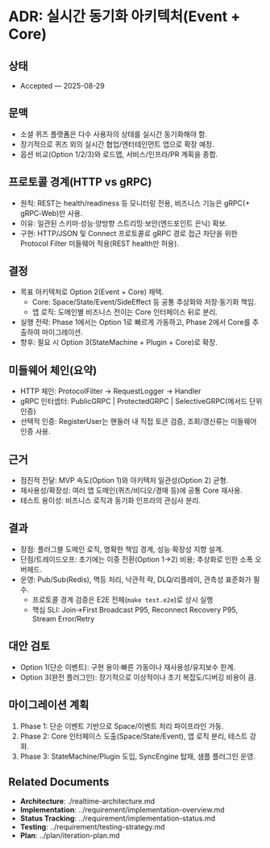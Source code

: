 # ADR: 실시간 동기화 아키텍처(Event + Core)

## 상태
- Accepted — 2025-08-29

## 문맥
- 소셜 퀴즈 플랫폼은 다수 사용자의 상태를 실시간 동기화해야 함.
- 장기적으로 퀴즈 외의 실시간 협업/엔터테인먼트 앱으로 확장 예정.
- 옵션 비교(Option 1/2/3)와 로드맵, 서비스/인프라/PR 계획을 종합.

## 프로토콜 경계(HTTP vs gRPC)
- 원칙: REST는 health/readiness 등 모니터링 전용, 비즈니스 기능은 gRPC(+ gRPC‑Web)만 사용.
- 이유: 일관된 스키마·성능·양방향 스트리밍·보안(엔드포인트 은닉) 확보.
- 구현: HTTP/JSON 및 Connect 프로토콜로 gRPC 경로 접근 차단을 위한 Protocol Filter 미들웨어 적용(REST health만 허용).

## 결정
- 목표 아키텍처로 Option 2(Event + Core) 채택.
  - Core: Space/State/Event/SideEffect 등 공통 추상화와 저장·동기화 책임.
  - 앱 로직: 도메인별 비즈니스 전이는 Core 인터페이스 뒤로 분리.
- 실행 전략: Phase 1에서는 Option 1로 빠르게 가동하고, Phase 2에서 Core를 추출하여 마이그레이션.
- 향후: 필요 시 Option 3(StateMachine + Plugin + Core)로 확장.

## 미들웨어 체인(요약)
- HTTP 체인: ProtocolFilter → RequestLogger → Handler
- gRPC 인터셉터: PublicGRPC | ProtectedGRPC | SelectiveGRPC(메서드 단위 인증)
- 선택적 인증: RegisterUser는 핸들러 내 직접 토큰 검증, 조회/갱신류는 미들웨어 인증 사용.

## 근거
- 점진적 전달: MVP 속도(Option 1)와 아키텍처 일관성(Option 2) 균형.
- 재사용성/확장성: 여러 앱 도메인(퀴즈/비디오/경매 등)에 공통 Core 재사용.
- 테스트 용이성: 비즈니스 로직과 동기화 인프라의 관심사 분리.

## 결과
- 장점: 플러그블 도메인 로직, 명확한 책임 경계, 성능·확장성 지향 설계.
- 단점/트레이드오프: 초기에는 이중 전환(Option 1→2) 비용; 추상화로 인한 소폭 오버헤드.
- 운영: Pub/Sub(Redis), 멱등 처리, 낙관적 락, DLQ/리플레이, 관측성 표준화가 필수.
  - 프로토콜 경계 검증은 E2E 전체(`make test.e2e`)로 상시 실행
  - 핵심 SLI: Join→First Broadcast P95, Reconnect Recovery P95, Stream Error/Retry

## 대안 검토
- Option 1(단순 이벤트): 구현 용이·빠른 가동이나 재사용성/유지보수 한계.
- Option 3(완전 플러그인): 장기적으로 이상적이나 초기 복잡도/디버깅 비용이 큼.

## 마이그레이션 계획
1) Phase 1: 단순 이벤트 기반으로 Space/이벤트 처리 파이프라인 가동.
2) Phase 2: Core 인터페이스 도출(Space/State/Event), 앱 로직 분리, 테스트 강화.
3) Phase 3: StateMachine/Plugin 도입, SyncEngine 탑재, 샘플 플러그인 운영.

## Related Documents
- **Architecture**: ./realtime-architecture.md
- **Implementation**: ../requirement/implementation-overview.md
- **Status Tracking**: ../requirement/implementation-status.md
- **Testing**: ../requirement/testing-strategy.md
- **Plan**: ../plan/iteration-plan.md
